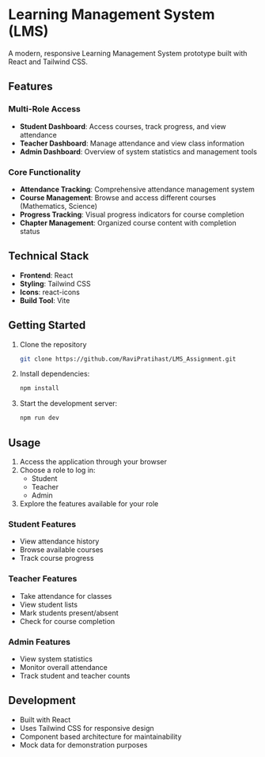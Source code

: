 # Learning Management System (LMS)

A modern, responsive Learning Management System prototype built with React and Tailwind CSS.

## Features

### Multi-Role Access

- **Student Dashboard**: Access courses, track progress, and view attendance
- **Teacher Dashboard**: Manage attendance and view class information
- **Admin Dashboard**: Overview of system statistics and management tools

### Core Functionality

- **Attendance Tracking**: Comprehensive attendance management system
- **Course Management**: Browse and access different courses (Mathematics, Science)
- **Progress Tracking**: Visual progress indicators for course completion
- **Chapter Management**: Organized course content with completion status

## Technical Stack

- **Frontend**: React
- **Styling**: Tailwind CSS
- **Icons**: react-icons
- **Build Tool**: Vite

## Getting Started

1. Clone the repository
   ```bash
   git clone https://github.com/RaviPratihast/LMS_Assignment.git
   ```
3. Install dependencies:
   ```bash
   npm install
   ```
4. Start the development server:
   ```bash
   npm run dev
   ```

## Usage

1. Access the application through your browser
2. Choose a role to log in:
   - Student
   - Teacher
   - Admin
3. Explore the features available for your role

### Student Features

- View attendance history
- Browse available courses
- Track course progress

### Teacher Features

- Take attendance for classes
- View student lists
- Mark students present/absent
- Check for course completion

### Admin Features

- View system statistics
- Monitor overall attendance
- Track student and teacher counts

## Development

- Built with React
- Uses Tailwind CSS for responsive design
- Component based architecture for maintainability
- Mock data for demonstration purposes



